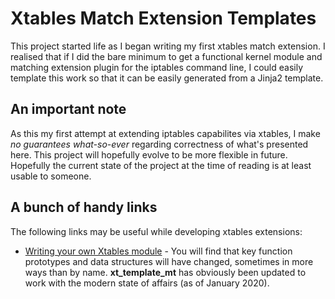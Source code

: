 # Xtables Match Extension Templates #
This project started life as I began writing my first xtables
match extension. I realised that if I did the bare minimum to
get a functional kernel module and matching extension plugin
for the iptables command line, I could easily template this
work so that it can be easily generated from a Jinja2 template.


## An important note ##
As this my first attempt at extending iptables capabilites via
xtables, I make *no guarantees what-so-ever* regarding correctness
of what's presented here. This project will hopefully evolve to
be more flexible in future. Hopefully the current state of the
project at the time of reading is at least usable to someone.

## A bunch of handy links ##
The following links may be useful while developing xtables
extensions:
- [Writing your own Xtables module](http://www.kerneltravel.net/jiaoliu/Writing_Xtables.pdf) - You will find that key function
prototypes and data structures will have changed, sometimes in
more ways than by name. **xt_template_mt** has obviously been
updated to work with the modern state of affairs (as of January 2020).